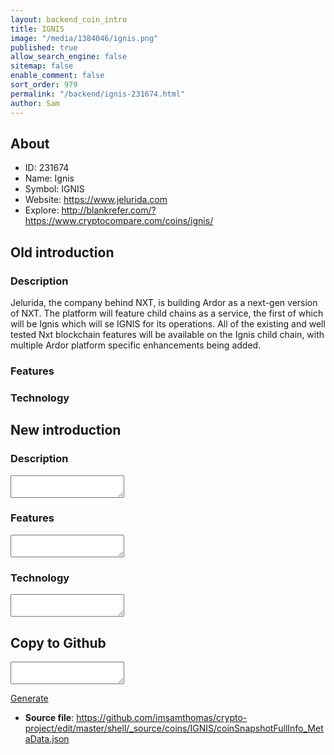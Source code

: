 ```yaml
---
layout: backend_coin_intro
title: IGNIS
image: "/media/1384046/ignis.png"
published: true
allow_search_engine: false
sitemap: false
enable_comment: false
sort_order: 979
permalink: "/backend/ignis-231674.html"
author: Sam
---
```


## About

- ID: 231674
- Name: Ignis
- Symbol: IGNIS
- Website: https://www.jelurida.com
- Explore: http://blankrefer.com/?https://www.cryptocompare.com/coins/ignis/


## Old introduction

### Description

<p>Jelurida, the company behind NXT, is building Ardor as a next-gen version of NXT. The platform will feature child chains as a service, the first of which will be Ignis which will se IGNIS for its operations. <span>All of the existing and well tested Nxt blockchain features will be available on the Ignis child chain, with multiple Ardor platform specific enhancements being added.</span></p>

### Features


### Technology




## New introduction


### Description
<textarea id="meta_description" name="description"></textarea>

### Features
<textarea id="meta_features" name="features"></textarea>

### Technology
<textarea id="meta_technology" name="technology"></textarea>


## Copy to Github

<textarea id="coinsnapshotfullinfo_metadata"></textarea>

<a href="#gen" onclick="generateMetaDatJson()">Generate</a>

- **Source file**: <a href="https://github.com/imsamthomas/crypto-project/edit/master/shell/_source/coins/IGNIS/coinSnapshotFullInfo_MetaData.json">https://github.com/imsamthomas/crypto-project/edit/master/shell/_source/coins/IGNIS/coinSnapshotFullInfo_MetaData.json</a>

